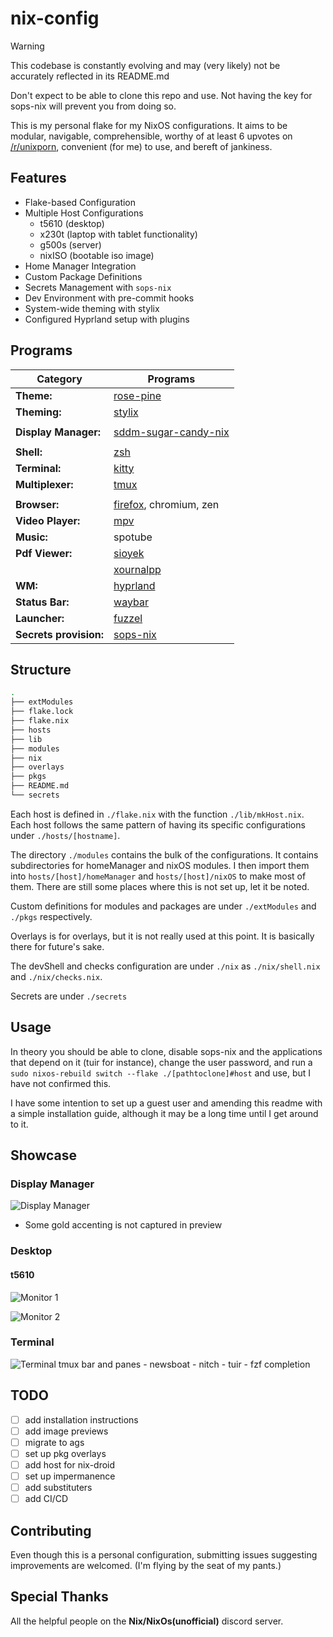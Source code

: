 # nix-config

> [!Warning]
> This codebase is constantly evolving and may (very likely) not
> be accurately reflected in its README.md
>
> Don't expect to be able to clone this repo and use.
> Not having the key for sops-nix will prevent you from
> doing so.

This is my personal flake for my NixOS configurations. It aims to be
modular, navigable, comprehensible, worthy of at least 6 upvotes
on [/r/unixporn](https://reddit.com/r/unixporn), convenient (for me)
to use, and bereft of jankiness.

## Features

- Flake-based Configuration
- Multiple Host Configurations
  - t5610 (desktop)
  - x230t (laptop with tablet functionality)
  - g500s (server)
  - nixISO (bootable iso image)
- Home Manager Integration
- Custom Package Definitions
- Secrets Management with `sops-nix`
- Dev Environment with pre-commit hooks
- System-wide theming with stylix
- Configured Hyprland setup with plugins

## Programs

| Category               | Programs                                                                       |
| ---------------------- | ------------------------------------------------------------------------------ |
| **Theme:**             | [rose-pine](https://rosepinetheme.com)                                         |
| **Theming:**           | [stylix](https://rosepinetheme.com)                                            |
|                        |                                                                                |
| **Display Manager:**   | [sddm-sugar-candy-nix](https://gitlab.com/Zhaith-Izaliel/sddm-sugar-candy-nix) |
|                        |                                                                                |
| **Shell:**             | [zsh](https://www.zsh.org)                                                     |
| **Terminal:**          | [kitty](https://github.com/kovidgoyal/kitty)                                   |
| **Multiplexer:**       | [tmux](https://github.com/tmux/tmux)                                           |
|                        |                                                                                |
| **Browser:**           | [firefox](https://firefox-source-docs.mozilla.org/contributing/index.html), chromium, zen     |
| **Video Player:**      | [mpv](https://mpv.io/)                                                         |
| **Music:**      | spotube |
| **Pdf Viewer:**        | [sioyek](https://sioyek.info)                                                  |
|                        | [xournalpp](https://github.com/xournalpp/xournalpp)                            |
| **WM:**                | [hyprland](https://github.com/hyprwm/Hyprland)                                 |
| **Status Bar:**        | [waybar](https://github.com/Alexays/Waybar)                                    |
| **Launcher:**          | [fuzzel](https://codeberg.org/dnkl/fuzzel)                                     |
| **Secrets provision:** | [sops-nix](https://github.com/Mic92/sops-nix)                                  |

## Structure

```sh
.
├── extModules
├── flake.lock
├── flake.nix
├── hosts
├── lib
├── modules
├── nix
├── overlays
├── pkgs
├── README.md
└── secrets
```

Each host is defined in `./flake.nix` with the function `./lib/mkHost.nix`. Each
host follows the same pattern of having its specific configurations under
`./hosts/[hostname]`.

The directory `./modules` contains the bulk of the configurations. It contains
subdirectories for homeManager and nixOS modules. I then import them into `hosts/[host]/homeManager`
and `hosts/[host]/nixOS` to make most of them. There are still some places where
this is not set up, let it be noted.

Custom definitions for modules and packages are
under `./extModules` and `./pkgs` respectively.

Overlays is for overlays, but it is not really used at this point. It is
basically there for future's sake.

The devShell and checks configuration are under `./nix` as `./nix/shell.nix` and
`./nix/checks.nix`.

Secrets are under `./secrets`

## Usage

In theory you should be able to clone, disable sops-nix and the applications that
depend on it (tuir for instance), change the user password, and run a `sudo
nixos-rebuild switch --flake ./[pathtoclone]#host` and use, but I have not
confirmed this.

I have some intention to set up a guest user and amending this readme with a simple
installation guide, although it may be a long time until I get around to it.

## Showcase

### Display Manager

![Display Manager](https://i.imgur.com/6DCnnKD.png)
- Some gold accenting is not captured in preview

### Desktop

#### t5610

![Monitor 1](https://i.imgur.com/Mf2ZJSa.png)

![Monitor 2](https://github.com/user-attachments/assets/06d32ea0-4ca5-4d90-b9b8-d2e72426211b)
<!-- #### x230t -->

<!-- - TODO: add -->
### Terminal

![Terminal](https://i.imgur.com/NTDOcdk.png)
 tmux bar and panes - newsboat - nitch - tuir - fzf completion

<!-- - Launcher -->
<!-- - Pdf Viewer -->
<!-- - Neovim -->
<!-- - pyprland dropdowns -->
<!-- - actually using tuir with popup mpv -->
<!-- - actually using newsboat with popups -->

## TODO

- [ ] add installation instructions
- [ ] add image previews
- [ ] migrate to ags
- [ ] set up pkg overlays
- [ ] add host for nix-droid
- [ ] set up impermanence
- [ ] add substituters
- [ ] add CI/CD

## Contributing

Even though this is a personal configuration, submitting issues suggesting improvements
are welcomed. (I'm flying by the seat of my pants.)

## Special Thanks

All the helpful people on the **Nix/NixOs(unofficial)** discord server.

